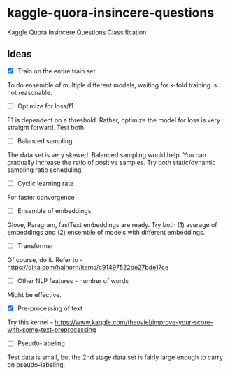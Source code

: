 # kaggle-quora-insincere-questions
Kaggle Quora Insincere Questions Classification

## Ideas
- [x] Train on the entire train set

To do ensemble of multiple different models, waiting for k-fold training is not reasonable.

- [ ] Optimize for loss/f1

F1 is dependent on a threshold. Rather, optimize the model for loss is very straight forward. Test both.

- [ ] Balanced sampling

The data set is very skewed. Balanced sampling would help. You can gradually increase the ratio of
positive samples. Try both static/dynamic sampling ratio scheduling.

- [ ] Cyclic learning rate

For faster convergence

- [ ] Ensemble of embeddings

Glove, Paragram, fastText embeddings are ready. Try both (1) average of embeddings and (2) ensemble of
models with different embeddings.

- [ ] Transformer

Of course, do it. Refer to - https://qiita.com/halhorn/items/c91497522be27bde17ce

- [ ] Other NLP features - number of words

Might be effective.

- [x] Pre-processing of text

Try this kernel - https://www.kaggle.com/theoviel/improve-your-score-with-some-text-preprocessing

- [ ] Pseudo-labeling

Test data is small, but the 2nd stage data set is fairly large enough to carry on pseudo-labeling.